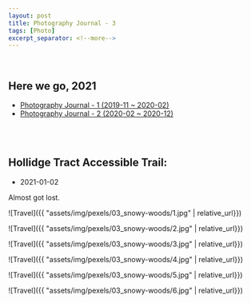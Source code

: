 ```yaml
---
layout: post
title: Photography Journal - 3
tags: [Photo]
excerpt_separator: <!--more-->
---
```


 <br/>   
<!--more-->

## Here we go, 2021
* [Photography Journal - 1 (2019-11 ~ 2020-02)](https://zhang-haipeng.github.io/2020/02/19/photography-journal.html)  
* [Photography Journal - 2 (2020-02 ~ 2020-12)](https://zhang-haipeng.github.io/2020/02/19/photography-journal.html)  
<br/> 
<br/> 

## Hollidge Tract Accessible Trail:  
* 2021-01-02

Almost got lost. <br/> 


![Travel]({{ "assets/img/pexels/03_snowy-woods/1.jpg" | relative_url}})

![Travel]({{ "assets/img/pexels/03_snowy-woods/2.jpg" | relative_url}})

![Travel]({{ "assets/img/pexels/03_snowy-woods/3.jpg" | relative_url}})

![Travel]({{ "assets/img/pexels/03_snowy-woods/4.jpg" | relative_url}})

![Travel]({{ "assets/img/pexels/03_snowy-woods/5.jpg" | relative_url}})

![Travel]({{ "assets/img/pexels/03_snowy-woods/6.jpg" | relative_url}})


<br/> 
<br/> 


